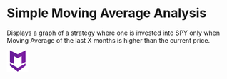 # Simple Moving Average Analysis

Displays a graph of a strategy where one is invested into SPY only when Moving Average of the last X months is higher than the current price.

![the screenshot](https://github.com/adam-p/markdown-here/raw/master/src/common/images/icon48.png "Screenshot")


